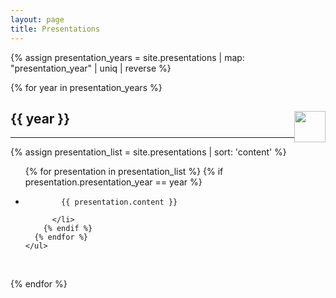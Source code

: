 ```yaml
---
layout: page
title: Presentations
---
```



{% assign presentation_years = site.presentations | map: "presentation_year" | uniq | reverse %}

{% for year in presentation_years %}

  <h2 data-toggle="collapse" data-target="#{{ year }}">
    {{ year }}
    <img class="icon_rotation" src="{{ site.baseurl }}/assets/0-expand_on.png" style="float:right;width:50px;height:50px" data-toggle="collapse" data-target="#{{ year }}" />
  </h2>
  <hr>
  <div id="{{ year }}" class="collapse in">
    {% assign presentation_list = site.presentations | sort: 'content' %}
    <ul>
      {% for presentation in presentation_list %}
        {% if presentation.presentation_year == year %}
          <li>

            {{ presentation.content }}

          </li>
        {% endif %}
      {% endfor %}
    </ul>
  </div>
  <br>

{% endfor %}

<script>
$(document).ready(function(){
  $('.icon_rotation').on({
    'click': function () {
      var origsrc = $(this).attr('src');
      var src = '';
      if (origsrc == '{{ site.baseurl }}/assets/0-expand_off.png') src = '{{ site.baseurl }}/assets/0-expand_on.png';
      if (origsrc == '{{ site.baseurl }}/assets/0-expand_on.png') src = '{{ site.baseurl }}/assets/0-expand_off.png';
      $(this).attr('src', src);
    }
  });
});
</script>

